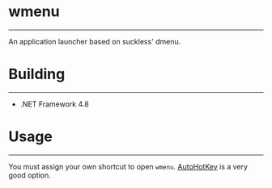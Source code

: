 # wmenu
---
An application launcher based on suckless' dmenu.

# Building
---
* .NET Framework 4.8

# Usage
---
You must assign your own shortcut to open `wmenu`. [AutoHotKey](autohotkey.com) is a very good option.
